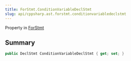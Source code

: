 ```yaml
---
title: ForStmt.ConditionVariableDeclStmt
slug: api/cppsharp.ast.forstmt.conditionvariabledeclstmt
---
```

Property in [ForStmt](/api/cppsharp/ast/forstmt)

## Summary



```csharp
public DeclStmt ConditionVariableDeclStmt { get; set; }
```

